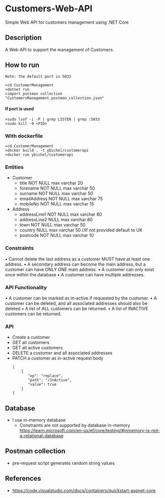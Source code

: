 # Customers-Web-API
Simple Web API for customers management using .NET Core

## Description
A Web API to support the management of Customers.

## How to run
    Note: the default port is 5033

    >cd CustomerManagement
    >dotnet run
    >import postman collection "CustomersManagement.postman_collection.json"
#### If port is used
    >sudo lsof -i -P | grep LISTEN | grep :5033
    >sudo kill -9 <PID>

### With dockerfile
    >cd CustomerManagement
    >docker build . -t ybichel/customerapi
    >docker run ybichel/customerapi


### Entities
- Customer
    - title NOT NULL max varchar 20
    - forename NOT NULL max varchar 50
    - surname NOT NULL max varchar 50
    - emailAddress NOT NULL max varchar 75
    - mobileNo NOT NULL max varchar 15
- Address
    - addressLine1 NOT NULL max varchar 80
    - addressLine2 NULL max varchar 80
    - town NOT NULL max varchar 50
    - country NULL max varchar 50 //If not provided default to UK
    - postcode NOT NULL max varchar 10

### Constraints
• Cannot delete the last address as a customer MUST have at least one address.
• A secondary address can become the main address, but a customer can have ONLY ONE main address.
• A customer can only exist once within the database
• A customer can have multiple addresses.

### API Functionality
• A customer can be marked as in-active if requested by the customer.
• A customer can be deleted, and all associated addresses should also be deleted
• A list of ALL customers can be returned.
• A list of INACTIVE customers can be returned.

### API
- Create a customer
- GET all customers
- GET all active customers
- DELETE a customer and all associated addresses
- PATCH a customer as in-active
    request body
    ```
    [     
        {       
           "op": "replace",       
           "path": "/InActive",       
           "value": true
        }
    ]
    ```

## Database
- I use in-memory database
    - Constraints are not supported by database in-memory
    https://learn.microsoft.com/en-us/ef/core/testing/#inmemory-is-not-a-relational-database 


## Postman collection
- pre-request script generates random string values

## References
- https://code.visualstudio.com/docs/containers/quickstart-aspnet-core 